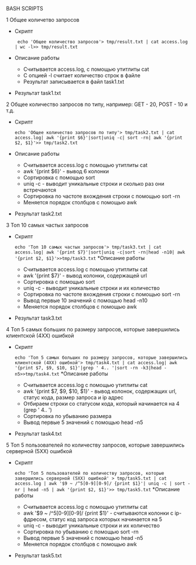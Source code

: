 BASH SCRIPTS

1 Общее количетво запросов
* Скрипт

   ` echo 'Общее количество запросов'> tmp/result.txt | cat access.log | wc -l>> tmp/result.txt`
* Описание работы
    * Считывается access.log, с помощью утитлиты cat
    * C опцией -l считает количество строк в файле
    * Результат записывается в файл task1.txt
* Результат task1.txt

2  Общее количество запросов по типу, например: GET - 20, POST - 10 и т.д.
* Скрипт

    `echo 'Общее количество запросов по типу'> tmp/task2.txt | cat access.log| awk '{print $6}'|sort|uniq -c| sort -rn| awk '{print $2, $1}'>> tmp/task2.txt`
* Описание работы
    * Считывается access.log с помощью утитлиты cat
    * awk '{print $6}' - вывод 6 колонки
    * Сортировка с помощью sort
    * uniq -c - выводит уникальные строки и сколько раз они встречаются
    * Сортировка по частоте вхождения строки с помощью sort -rn
    * Меняется порядок столбцов с помощью awk
* Результат task2.txt

3 Топ 10 самых частых запросов
* Скрипт 
    
    `echo 'Топ 10 самых частых запросов'> tmp/task3.txt | cat access.log| awk '{print $7}'|sort|uniq -c|sort -rn|head -n10| awk '{print $2, $1}'>>tmp/task3.txt`
*Описание работы
    * Считывается access.log с помощью утитлиты cat
    * awk '{print $7}' - вывод колонки, содержащей url
    * Сортировка с помощью sort
    * uniq -c - выводит уникальные строки и их количество
    * Сортировка по частоте вхождения строки с помощью sort -rn
    * Вывод первые 10 значений с помощью head -n10
    * Меняется порядок столбцов с помощью awk
* Результат task3.txt

4 Топ 5 самых больших по размеру запросов, которые завершились клиентской (4ХХ) ошибкой
* Скрипт

    `echo 'Топ 5 самых больших по размеру запросов, которые завершились клиентской (4ХХ) ошибкой'> tmp/task4.txt | cat access.log| awk '{print $7, $9, $10, $1}'|grep ' 4.. '|sort -rn -k3|head -n5>>tmp/task4.txt`
*Описание работы
    * Считывается access.log с помощью утитлиты cat
    * awk '{print $7, $9, $10, $1}' - вывод колонок, содержащих url, статус кода, размер запроса и ip адрес
    * Отбираем строки со статусом кода, который начинается на 4 (grep ' 4.. ')
    * Сортировка по убыванию размера
    * Вывод первые 5 значений с помощью head -n5
* Результат task4.txt

5 Топ 5 пользователей по количеству запросов, которые завершились серверной (5ХХ) ошибкой
* Скрипт

    `echo 'Топ 5 пользователей по количеству запросов, которые завершились серверной (5ХХ) ошибкой' > tmp/task5.txt | cat access.log | awk '$9 ~ /^5[0-9][0-9]/ {print $1}'| uniq -c | sort -nr | head -n5 | awk '{print $2, $1}'>> tmp/task5.txt`
*Описание работы
    * Считывается access.log с помощью утитлиты cat
    * awk '$9 ~ /^5[0-9][0-9]/ {print $1}'  - считываются колонки с ip-фдресом, статус код запроса которых начинается на 5
    * uniq -c - выводит уникальные строки и их количество
    * Сортировка по убыванию с помощью sort -rn
    * Вывод первые 5 значений с помощью head -n5
    * Меняется порядок столбцов с помощью awk
* Результат task5.txt
